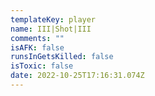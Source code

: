 ```yaml
---
templateKey: player
name: III|Shot|III
comments: ""
isAFK: false
runsInGetsKilled: false
isToxic: false
date: 2022-10-25T17:16:31.074Z
---
```

